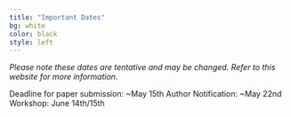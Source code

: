 ```yaml
---
title: "Important Dates"
bg: white
color: black
style: left
---
```


*Please note these dates are tentative and may be changed.
Refer to this website for more information.*

Deadline for paper submission: ~May 15th
Author Notification: ~May 22nd
Workshop: June 14th/15th

